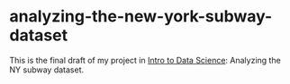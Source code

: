 # analyzing-the-new-york-subway-dataset
This is the final draft of my project in [Intro to Data Science](https://www.udacity.com/course/intro-to-data-science--ud359-nd):
 Analyzing the NY subway dataset.
